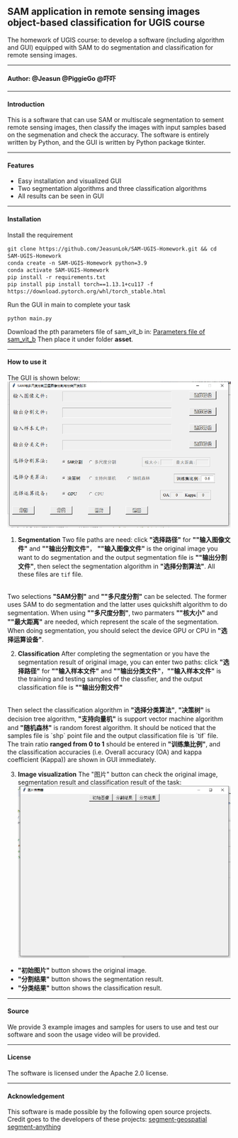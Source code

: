 ## SAM application in remote sensing images object-based classification for UGIS course
The homework of UGIS course: to develop a software (including algorithm and GUI) equipped with SAM to do segmentation and classification for remote sensing images.
***
#### Author: @Jeasun @PiggieGo @吓吓
***
#### Introduction
This is a software that can use SAM or multiscale segmentation to sement remote sensing images, then classify the images with input samples based on the segmenation and check the accuracy. 
The software is entirely written by Python, and the GUI is written by Python package tkinter.
***
#### Features
* Easy installation and visualized GUI
* Two segmentation algorithms and three classification algorithms
* All results can be seen in GUI
***
#### Installation
Install the requirement
```
git clone https://github.com/JeasunLok/SAM-UGIS-Homework.git && cd SAM-UGIS-Homework
conda create -n SAM-UGIS-Homework python=3.9
conda activate SAM-UGIS-Homework
pip install -r requirements.txt
pip install pip install torch==1.13.1+cu117 -f https://download.pytorch.org/whl/torch_stable.html
```
Run the GUI in main to complete your task
```
python main.py
```
Download the pth parameters file of sam_vit_b in:
[Parameters file of sam_vit_b](#https://dl.fbaipublicfiles.com/segment_anything/sam_vit_b_01ec64.pth)
Then place it under folder <b>asset</b>.
***
#### How to use it
The GUI is shown below:
![GUI](/asset/GUI_show.png#pic_center=400x)
1. <b>Segmentation</b>
Two file paths are need: click <b>"选择路径"</b> for <b>""输入图像文件"</b> and <b>""输出分割文件"</b>， <b>""输入图像文件"</b> is the original image you want to do segmentation and the output segmentation file is <b>""输出分割文件"</b>, then select the segmentation algorithm in <b>"选择分割算法"</b>. All these files are `tif` file.
<br>
Two selections <b>"SAM分割"</b> and <b>""多尺度分割"</b> can be selected. The former uses SAM to do segmentation and the latter uses quickshift algorithm to do segmentation. When using <b>""多尺度分割"</b>, two parmaters <b>""核大小"</b> and <b>""最大距离"</b> are needed, which represent the scale of the segmentation.
<br>
When doing segmentation, you should select the device GPU or CPU in <b>"选择运算设备"</b>.
<br>

2. <b>Classification</b>
After completing the segmentation or you have the segmentation result of original image, you can enter two paths: click <b>"选择路径"</b> for <b>""输入样本文件"</b> and <b>""输出分类文件"</b>，<b>""输入样本文件"</b> is the training and testing samples of the classfier, and the output classification file is <b>""输出分割文件"</b>
<br>
Then select the classification algorithm in <b>"选择分类算法"</b>, <b>"决策树"</b> is decision tree algorithm, <b>"支持向量机"</b> is support vector machine algorithm and <b>"随机森林"</b> is random forest algorithm. It should be noticed that the samples file is `shp` point file and the output classification file is `tif` file.
<br>
The train ratio <b>ranged from 0 to 1</b> should be entered in <b>"训练集比例"</b>, and the classification accuracies (i.e. Overall accuracy (OA) and kappa coefficient (Kappa)) are shown in GUI immediately.
<br>

3. <b>Image visualization</b>
The "图片" button can check the original image, segmentation result and classification result of the task:
![Image](/asset/Image_show.png#pic_center=400x)
* <b>"初始图片"</b> button shows the original image.
* <b>"分割结果"</b> button shows the segmentation result.
* <b>"分类结果"</b> button shows the classification result.
***
#### Source
We provide 3 example images and samples for users to use and test our software and soon the usage video will be provided.
***
#### License
The software is licensed under the Apache 2.0 license.
***
#### Acknowledgement
This software is made possible by the following open source projects. Credit goes to the developers of these projects: 
[segment-geospatial](#https://github.com/opengeos/segment-geospatial)
[segment-anything](#https://github.com/facebookresearch/segment-anything)